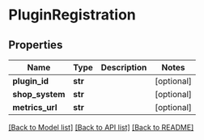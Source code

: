 # PluginRegistration

## Properties
Name | Type | Description | Notes
------------ | ------------- | ------------- | -------------
**plugin_id** | **str** |  | [optional] 
**shop_system** | **str** |  | [optional] 
**metrics_url** | **str** |  | [optional] 

[[Back to Model list]](../README.md#documentation-for-models) [[Back to API list]](../README.md#documentation-for-api-endpoints) [[Back to README]](../README.md)


